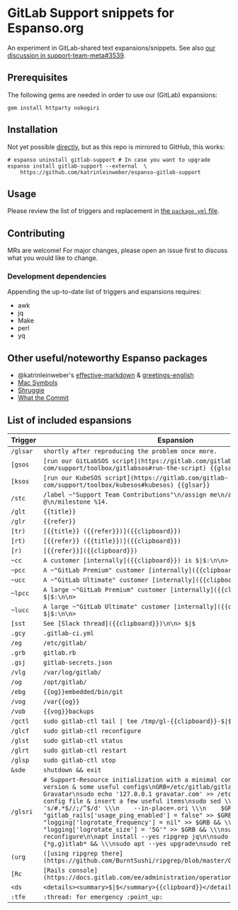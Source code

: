 # GitLab Support snippets for Espanso.org

An experiment in GitLab-shared text expansions/snippets.
See also [our discussion in support-team-meta#3539](https://gitlab.com/gitlab-com/support/support-team-meta/-/issues/3539#note_597649648).

## Prerequisites

The following gems are needed in order to use our (GitLab) expansions:

```shell
gem install httparty nokogiri
```

## Installation

Not yet possible [directly](https://espanso.org/docs/packages/#from-a-repository),
but as this repo is mirrored to GitHub, this works:

```shell
# espanso uninstall gitlab-support # In case you want to upgrade
espanso install gitlab-support --external  \
    https://github.com/katrinleinweber/espanso-gitlab-support
```

## Usage

Please review the list of triggers and replacement in [the `package.yml` file](gitlab-support/0.1.0/package.yml).

## Contributing

MRs are welcome! For major changes, please open an issue first to discuss what you would like to change.

### Development dependencies

Appending the up-to-date list of triggers and espansions requires:

- awk
- jq
- Make
- perl
- yq

## Other useful/noteworthy Espanso packages

- @katrinleinweber's [effective-markdown](https://github.com/katrinleinweber/espanso-effective-markdown) & [greetings-english](https://github.com/katrinleinweber/espanso-greetings-english)
- [Mac Symbols](https://hub.espanso.org/packages/mac-symbols/)
- [Shruggie](https://hub.espanso.org/packages/shruggie/)
- [What the Commit](https://hub.espanso.org/packages/wtc/)

## List of included espansions

Trigger | Espansion
------- | ---------
`/glsar` | `shortly after reproducing the problem once more.`
`[gsos` | `[run our GitLabSOS script](https://gitlab.com/gitlab-com/support/toolbox/gitlabsos#run-the-script) {{glsar}}`
`[ksos` | `[run our KubeSOS script](https://gitlab.com/gitlab-com/support/toolbox/kubesos#kubesos) {{glsar}}`
`/stc` | `/label ~"Support Team Contributions"\n/assign me\n/assign_reviewer @\n/milestone %14.`
`/glt` | `{{title}}`
`/glr` | `{{refer}}`
`[tr)` | `[{{title}} ({{refer}})]({{clipboard}})`
`[rt)` | `[{{refer}} ({{title}})]({{clipboard}})`
`[r)` | `[{{refer}}]({{clipboard}})`
`~cc` | `A customer [internally]({{clipboard}}) is $\|$:\n\n> `
`~pcc` | `A ~"GitLab Premium" customer [internally]({{clipboard}}) is $\|$:\n\n> `
`~ucc` | `A ~"GitLab Ultimate" customer [internally]({{clipboard}}) is $\|$:\n\n> `
`~lpcc` | `A large ~"GitLab Premium" customer [internally]({{clipboard}}) is $\|$:\n\n> `
`~lucc` | `A large ~"GitLab Ultimate" customer [internally]({{clipboard}}) is $\|$:\n\n> `
`[sst` | `See [Slack thread]({{clipboard}})\n\n> $\|$`
`.gcy` | `.gitlab-ci.yml`
`/eg` | `/etc/gitlab/`
`.grb` | `gitlab.rb`
`.gsj` | `gitlab-secrets.json`
`/vlg` | `/var/log/gitlab/`
`/og` | `/opt/gitlab/`
`/ebg` | `{{og}}embedded/bin/git`
`/vog` | `/var{{og}}`
`/vob` | `{{vog}}backups`
`/gctl` | `sudo gitlab-ctl tail \| tee /tmp/gl-{{clipboard}}-$\|$.txt`
`/glcf` | `sudo gitlab-ctl reconfigure`
`/glst` | `sudo gitlab-ctl status`
`/glrt` | `sudo gitlab-ctl restart`
`/glsp` | `sudo gitlab-ctl stop`
`&sde` | `shutdown && exit`
`/glsri` | `# Support-Resource initialization with a minimal configuration,\n# pinned version & some useful configs\nGRB=/etc/gitlab/gitlab.rb\n\n# Block Gravatar\nsudo echo '127.0.0.1 gravatar.com' >> /etc/hosts\n\n# Clear config file & insert a few useful items\nsudo sed \\\n    -e 's/#.*$//;/^$/d' \\\n    --in-place=.ori \\\n    $GRB && \\\necho "gitlab_rails['usage_ping_enabled'] = false" >> $GRB && \\\necho "logging['logrotate_frequency'] = nil" >> $GRB && \\\necho "logging['logrotate_size'] = '5G'" >> $GRB && \\\nsudo gitlab-ctl reconfigure\n\napt install --yes ripgrep jq\n\nsudo apt-mark hold {*g,g}itlab* && \\\nsudo apt --yes upgrade\nsudo reboot\n`
`(urg` | `([using ripgrep there](https://github.com/BurntSushi/ripgrep/blob/master/GUIDE.md))`
`[Rc` | `[Rails console](https://docs.gitlab.com/ee/administration/operations/rails_console.html)`
`<ds` | `<details><summary>$\|$</summary>{{clipboard}}</details>`
`:tfe` | `:thread: for emergency :point_up:`
